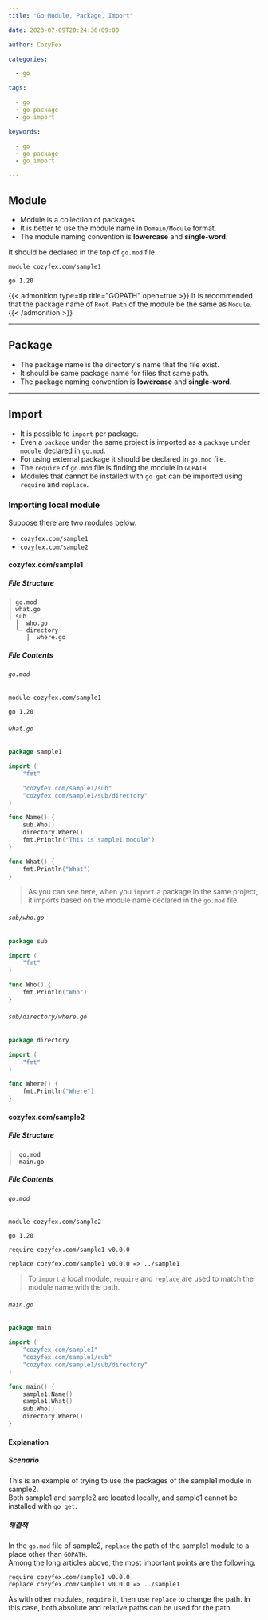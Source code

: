 ```yaml
---
title: "Go Module, Package, Import"

date: 2023-07-09T20:24:36+09:00

author: CozyFex

categories:

  - go

tags:

  - go
  - go package
  - go import

keywords:

  - go
  - go package
  - go import

---
```


## Module

- Module is a collection of packages.
- It is better to use the module name in `Domain/Module` format.
- The module naming convention is **lowercase** and **single-word**.

It should be declared in the top of `go.mod` file.

```
module cozyfex.com/sample1

go 1.20
```

{{< admonition type=tip title="GOPATH" open=true >}}
It is recommended that the package name of `Root Path` of the module be the same as `Module`.
{{< /admonition >}}

----

## Package

- The package name is the directory's name that the file exist.
- It should be same package name for files that same path.
- The package naming convention is **lowercase** and **single-word**.

----

## Import

- It is possible to `import` per package.
- Even a `package` under the same project is imported as a `package` under `module` declared in `go.mod`.
- For using external package it should be declared in `go.mod` file.
- The `require` of `go.mod` file is finding the module in `GOPATH`.
- Modules that cannot be installed with `go get` can be imported using `require` and `replace`.

### Importing local module

Suppose there are two modules below.

- `cozyfex.com/sample1`
- `cozyfex.com/sample2`

#### cozyfex.com/sample1

##### File Structure

```
│ go.mod
│ what.go
│ sub
  │  who.go
  └─ directory
     │  where.go
```

##### File Contents

###### `go.mod`

```
module cozyfex.com/sample1

go 1.20
```

###### `what.go`

```go
package sample1

import (
	"fmt"

	"cozyfex.com/sample1/sub"
	"cozyfex.com/sample1/sub/directory"
)

func Name() {
	sub.Who()
	directory.Where()
	fmt.Println("This is sample1 module")
}

func What() {
	fmt.Println("What")
}
```

> As you can see here, when you `import` a package in the same project, it imports based on the module name declared in
> the `go.mod` file.

###### `sub/who.go`

```go
package sub

import (
	"fmt"
)

func Who() {
	fmt.Println("Who")
}
```

###### `sub/directory/where.go`

```go
package directory

import (
	"fmt"
)

func Where() {
	fmt.Println("Where")
}
```

#### cozyfex.com/sample2

##### File Structure

```
│  go.mod
│  main.go
```

##### File Contents

###### `go.mod`

```
module cozyfex.com/sample2

go 1.20

require cozyfex.com/sample1 v0.0.0

replace cozyfex.com/sample1 v0.0.0 => ../sample1
```

> To `import` a local module, `require` and `replace` are used to match the module name with the path.

###### `main.go`

```go
package main

import (
	"cozyfex.com/sample1"
	"cozyfex.com/sample1/sub"
	"cozyfex.com/sample1/sub/directory"
)

func main() {
	sample1.Name()
	sample1.What()
	sub.Who()
	directory.Where()
}
```

#### Explanation

##### Scenario

This is an example of trying to use the packages of the sample1 module in sample2.  
Both sample1 and sample2 are located locally, and sample1 cannot be installed with `go get`.

##### 해결책

In the `go.mod` file of sample2, `replace` the path of the sample1 module to a place other than `GOPATH`.  
Among the long articles above, the most important points are the following.

```
require cozyfex.com/sample1 v0.0.0
replace cozyfex.com/sample1 v0.0.0 => ../sample1
```

As with other modules, `require` it, then use `replace` to change the path.
In this case, both absolute and relative paths can be used for the path.
